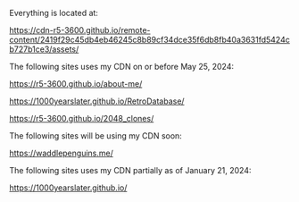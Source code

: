 Everything is located at: 

https://cdn-r5-3600.github.io/remote-content/2419f29c45db4eb46245c8b89cf34dce35f6db8fb40a3631fd5424cb727b1ce3/assets/


The following sites uses my CDN on or before May 25, 2024:

https://r5-3600.github.io/about-me/

https://1000yearslater.github.io/RetroDatabase/

https://r5-3600.github.io/2048_clones/

The following sites will be using my CDN soon:

https://waddlepenguins.me/

The following sites uses my CDN partially as of January 21, 2024:

https://1000yearslater.github.io/
